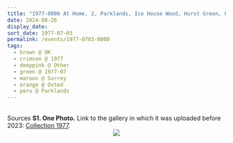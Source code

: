 ```yaml
---
title: "1977-0000 At Home, 2, Parklands, Ice House Wood, Hurst Green, Oxted, Surrey, UK (other years 76, 75, 74)"
date: 2024-08-26
display_date: 
sort_date: 1977-07-03
permalink: /events/1977-0703-0000
tags:
  - brown @ UK
  - crimson @ 1977
  - deeppink @ Other
  - green @ 1977-07
  - maroon @ Surrey
  - orange @ Oxted
  - peru @ Parklands
---
```


<br>

<wave-list>
  <list-title color="DarkSeaGreen" width="40">Sources</list-title>
  <list-item color="BlanchedAlmond"  width="280"><b>S1. One Photo.</b> Link to the gallery in which it was uploaded before 2023: <a href="https://eternalmoments.smugmug.com/Collections/Asha-and-Peter-Brownscombe-Collection/1977">Collection 1977</a>.</list-item>
</wave-list>

<div style="text-align: center"><img src="https://pub-bcc3cbe9b1e94ba1ac28915f7a3900fa.r2.dev/1977-0000_At_Home_2_Parklands_Ice_House_Wood_Hurst_Green_Oxted_Surrey_UK_(other_years_76_75_74)_01_(Asha_and_Peter_Brownscombe_Collection).png" /></div>
